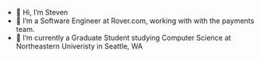 - 👋 Hi, I’m Steven
- 🐶 I’m a Software Engineer at Rover.com, working with with the payments team.
- 🌱 I’m currently a Graduate Student studying Computer Science at Northeastern Univeristy in Seattle, WA

<!---
scfount/scfount is a ✨ special ✨ repository because its `README.md` (this file) appears on your GitHub profile.
You can click the Preview link to take a look at your changes.
--->
